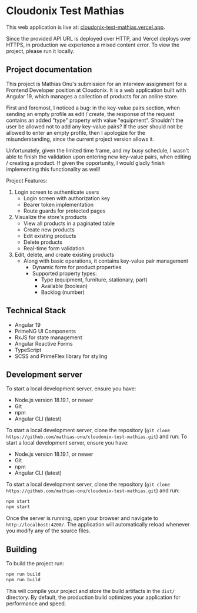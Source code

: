 # Cloudonix Test Mathias

This web application is live at: [cloudonix-test-mathias.vercel.app](https://cloudonix-test-mathias.vercel.app/).

Since the provided API URL is deployed over HTTP, and Vercel deploys over HTTPS, in production we experience a mixed content error. To view the project, please run it locally.

## Project documentation

This project is Mathias Onu's submission for an interview assignment for a Frontend Developer position at Cloudonix. It is a web application built with Angular 19, which manages a collection of products for an online store.

First and foremost, I noticed a bug: in the key-value pairs section, when sending an empty profile as edit / create, the response of the request contains an added "type" property with value "equipment". Shouldn't the user be allowed not to add any key-value pairs? If the user should not be allowed to enter an empty profile, then I apologize for the misunderstanding, since the current project version allows it.

Unfortunately, given the limited time frame, and my busy schedule, I wasn't able to finish the validation upon entering new key-value pairs, when editing / creating a product. If given the opportunity, I would gladly finish implementing this functionality as well!

Project Features:
1. Login screen to authenticate users
    - Login screen with authorization key
    - Bearer token implementation
    - Route guards for protected pages
2. Visualize the store's products
    - View all products in a paginated table
    - Create new products
    - Edit existing products
    - Delete products
    - Real-time form validation
3. Edit, delete, and create existing products
    - Along with basic operations, it contains key-value pair management
        - Dynamic form for product properties
        - Supported property types:
            - Type (equipment, furniture, stationary, part)
            - Available (boolean)
            - Backlog (number)

## Technical Stack

- Angular 19
- PrimeNG UI Components
- RxJS for state management
- Angular Reactive Forms
- TypeScript
- SCSS and PrimeFlex library for styling

## Development server

To start a local development server, ensure you have:
- Node.js version 18.19.1, or newer
- Git
- npm
- Angular CLI (latest)

To start a local development server, clone the repository (`git clone https://github.com/mathias-onu/cloudonix-test-mathias.git`) and run:
To start a local development server, ensure you have:
- Node.js version 18.19.1, or newer
- Git
- npm
- Angular CLI (latest)

To start a local development server, clone the repository (`git clone https://github.com/mathias-onu/cloudonix-test-mathias.git`) and run:

```bash
npm start
npm start
```

Once the server is running, open your browser and navigate to `http://localhost:4200/`. The application will automatically reload whenever you modify any of the source files.


## Building

To build the project run:

```bash
npm run build
npm run build
```

This will compile your project and store the build artifacts in the `dist/` directory. By default, the production build optimizes your application for performance and speed.
